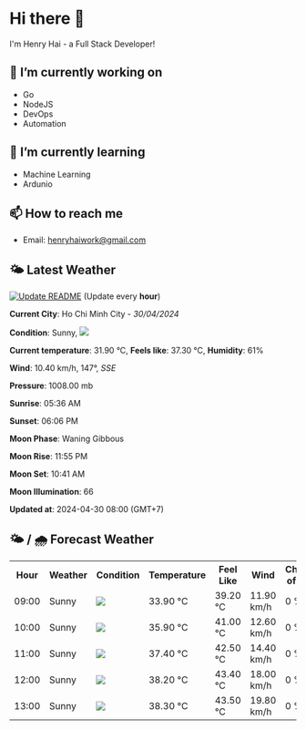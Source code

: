 # Hi there 👋

I'm Henry Hai - a Full Stack Developer!

## 🔭 I’m currently working on

- Go
- NodeJS
- DevOps
- Automation

## 🌱 I’m currently learning

- Machine Learning
- Ardunio

## 📫 How to reach me

- Email: <henryhaiwork@gmail.com>

## 🌤️ Latest Weather
[![Update README](https://github.com/henry0hai/henry0hai/actions/workflows/udpateReadme.yml/badge.svg)](https://github.com/henry0hai/henry0hai/actions/workflows/udpateReadme.yml)
(Update every **hour**)
<!-- CURRENT_WEATHER:START -->
**Current City**: Ho Chi Minh City - *30/04/2024*

**Condition**: Sunny, <img src="https://cdn.weatherapi.com/weather/64x64/day/113.png"/>

**Current temperature**: 31.90 °C, **Feels like**: 37.30 °C, **Humidity**: 61%

**Wind**: 10.40 km/h, 147°, *SSE*

**Pressure**: 1008.00 mb

**Sunrise**: 05:36 AM

**Sunset**: 06:06 PM

**Moon Phase**: Waning Gibbous

**Moon Rise**: 11:55 PM

**Moon Set**: 10:41 AM

**Moon Illumination**: 66

**Updated at**: 2024-04-30 08:00 (GMT+7)<!-- CURRENT_WEATHER:END -->

## 🌤️ / 🌧️ Forecast Weather
<!-- FORECAST_WEATHER:START -->
<table>
		<tr>
			<th>Hour</th>
			<th>Weather</th>
			<th>Condition</th>
			<th>Temperature</th>
			<th>Feel Like</th>
			<th>Wind</th>
			<th>Chance of Rain</th>
		</tr>
				<tr>
					<td>09:00</td>
					<td>Sunny</td>
					<td><img src='https://cdn.weatherapi.com/weather/64x64/day/113.png'/></td>
					<td>33.90 °C</td>
					<td>39.20 °C</td>
					<td>11.90 km/h</td>
					<td>0 %</td>
				</tr>
				<tr>
					<td>10:00</td>
					<td>Sunny</td>
					<td><img src='https://cdn.weatherapi.com/weather/64x64/day/113.png'/></td>
					<td>35.90 °C</td>
					<td>41.00 °C</td>
					<td>12.60 km/h</td>
					<td>0 %</td>
				</tr>
				<tr>
					<td>11:00</td>
					<td>Sunny</td>
					<td><img src='https://cdn.weatherapi.com/weather/64x64/day/113.png'/></td>
					<td>37.40 °C</td>
					<td>42.50 °C</td>
					<td>14.40 km/h</td>
					<td>0 %</td>
				</tr>
				<tr>
					<td>12:00</td>
					<td>Sunny</td>
					<td><img src='https://cdn.weatherapi.com/weather/64x64/day/113.png'/></td>
					<td>38.20 °C</td>
					<td>43.40 °C</td>
					<td>18.00 km/h</td>
					<td>0 %</td>
				</tr>
				<tr>
					<td>13:00</td>
					<td>Sunny</td>
					<td><img src='https://cdn.weatherapi.com/weather/64x64/day/113.png'/></td>
					<td>38.30 °C</td>
					<td>43.50 °C</td>
					<td>19.80 km/h</td>
					<td>0 %</td>
				</tr>
</table>
<!-- FORECAST_WEATHER:END -->
